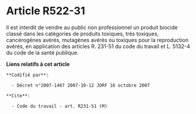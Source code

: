 # Article R522-31

Il est interdit de vendre au public non professionnel un produit biocide classé dans les catégories de produits toxiques,
très toxiques, cancérogènes avérés, mutagènes avérés ou toxiques pour la reproduction avérés, en application des articles R.
231-51 du code du travail et L. 5132-4 du code de la santé publique.

**Liens relatifs à cet article**

	**Codifié par**:

	  - Décret n°2007-1467 2007-10-12 JORF 16 octobre 2007

	**Cite**:

	  - Code du travail - art. R231-51 (M)
